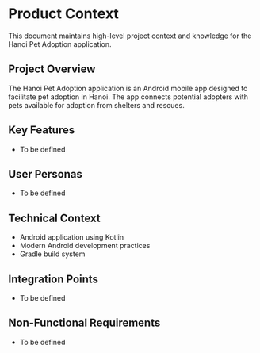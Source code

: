 # Product Context

This document maintains high-level project context and knowledge for the Hanoi Pet Adoption application.

## Project Overview
The Hanoi Pet Adoption application is an Android mobile app designed to facilitate pet adoption in Hanoi. The app connects potential adopters with pets available for adoption from shelters and rescues.

## Key Features
- To be defined

## User Personas
- To be defined

## Technical Context
- Android application using Kotlin
- Modern Android development practices
- Gradle build system

## Integration Points
- To be defined

## Non-Functional Requirements
- To be defined